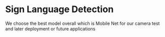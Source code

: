 # Sign Language Detection
We choose the best model overall which is Mobile Net for our camera test and later deployment or future applications
